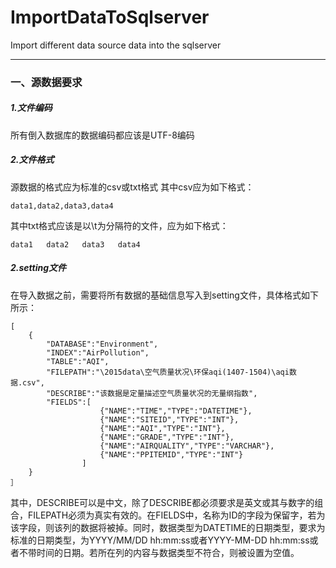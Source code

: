 # ImportDataToSqlserver
Import different data source data into the sqlserver
***
### 一、源数据要求

##### 1.文件编码
所有倒入数据库的数据编码都应该是UTF-8编码
##### 2.文件格式
源数据的格式应为标准的csv或txt格式
其中csv应为如下格式：

```
data1,data2,data3,data4
```
其中txt格式应该是以\t为分隔符的文件，应为如下格式：
 
```
data1	data2	data3	data4
```
##### 2.setting文件
在导入数据之前，需要将所有数据的基础信息写入到setting文件，具体格式如下所示：

```
[
	{
		"DATABASE":"Environment",
		"INDEX":"AirPollution",
		"TABLE":"AQI",
		"FILEPATH":"\2015data\空气质量状况\环保aqi(1407-1504)\aqi数据.csv",
		"DESCRIBE":"该数据是定量描述空气质量状况的无量纲指数",
		"FIELDS":[
					{"NAME":"TIME","TYPE":"DATETIME"},
					{"NAME":"SITEID","TYPE":"INT"},
					{"NAME":"AQI","TYPE":"INT"},
					{"NAME":"GRADE","TYPE":"INT"},
					{"NAME":"AIRQUALITY","TYPE":"VARCHAR"},
					{"NAME":"PPITEMID","TYPE":"INT"}
				]
	}
］
```
其中，DESCRIBE可以是中文，除了DESCRIBE都必须要求是英文或其与数字的组合，FILEPATH必须为真实有效的。在FIELDS中，名称为ID的字段为保留字，若为该字段，则该列的数据将被掉。同时，数据类型为DATETIME的日期类型，要求为标准的日期类型，为YYYY/MM/DD hh:mm:ss或者YYYY-MM-DD hh:mm:ss或者不带时间的日期。若所在列的内容与数据类型不符合，则被设置为空值。
